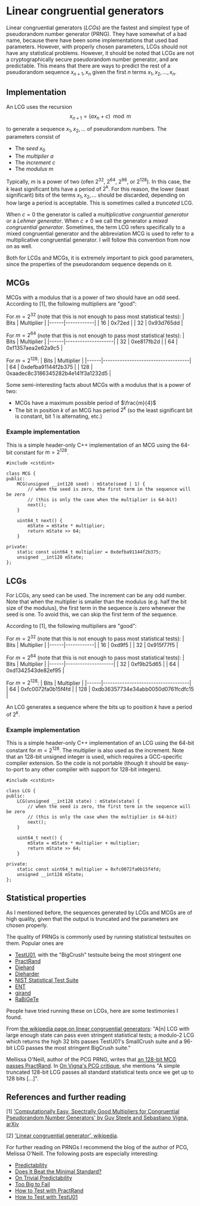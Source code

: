 # Linear congruential generators

Linear congruential generators (*LCG*s) are the fastest and simplest type of pseudorandom number generator (PRNG). They have somewhat of a bad name, because there have been some implementations that used bad parameters. However, with properly chosen parameters, LCGs should not have any statistical problems. However, it should be noted that LCGs are not a cryptographically secure pseudorandom number generator, and are predictable. This means that there are ways to predict the rest of a pseudorandom sequence $x_{n + 1}, x_{n}$ given the first $n$ terms $x_1, x_2, ..., x_n$.


## Implementation

An LCG uses the recursion
$$ x_{n + 1} = (ax_n + c) \mod{m} $$

to generate a sequence $x_1, x_2, ...$ of pseudorandom numbers. The parameters consist of
  - The *seed* $x_0$
  - The *multiplier* $a$
  - The *increment* $c$
  - The *modulus* $m$

Typically, $m$ is a power of two (ofen $2^{32}$, $2^{64}$, $2^{96}$, or $2^{128}$). In this case, the $k$ least significant bits have a period of $2^k$. For this reason, the lower (least significant) bits of the terms $x_1, x_2, ...$ should be discarded, depending on how large a period is acceptable. This is sometimes called a *truncated* LCG.

When $c = 0$ the generator is called a *multiplicative congruential generator* or a *Lehmer generator*. When $c \neq 0$ we call the generator a *mixed congruential generator*. Sometimes, the term LCG refers specifically to a mixed congruential generator and the abbreviation MCG is used to refer to a multiplicative congruential generator. I will follow this convention from now on as well.

Both for LCGs and MCGs, it is extremely important to pick good parameters, since the properties of the pseudorandom sequence depends on it.


## MCGs

MCGs with a modulus that is a power of two should have an odd seed. According to [1], the following multipliers are "good":

For $m = 2^{32}$ (note that this is not enough to pass most statistical tests):
| Bits | Multiplier |
|------|------------|
| 16   | 0x72ed     |
| 32   | 0x93d765dd |

For $m = 2^{64}$ (note that this is not enough to pass most statistical tests):
| Bits | Multiplier         |
|------|--------------------|
| 32   | 0xe817fb2d         |
| 64   | 0xf1357aea2e62a9c5 |

For $m = 2^{128}$:
| Bits | Multiplier                         |
|------|------------------------------------|
| 64   | 0xdefba91144f2b375                 |
| 128  | 0xaadec8c3186345282b4e141f3a1232d5 |

Some semi-interesting facts about MCGs with a modulus that is a power of two:
  - MCGs have a maximum possible period of $\frac{m}{4}$
  - The bit in position $k$ of an MCG has period $2^k$ (so the least significant bit is constant, bit 1 is alternating, etc.)


### Example implementation

This is a simple header-only C++ implementation of an MCG using the 64-bit constant for $m = 2^{128}$.

```
#include <cstdint>

class MCG {
public:
	MCG(unsigned __int128 seed) : mState(seed | 1) {
		// when the seed is zero, the first term in the sequence will be zero
		// (this is only the case when the multiplier is 64-bit)
		next();
	}

	uint64_t next() {
		mState = mState * multiplier;
		return mState >> 64;
	}

private:
	static const uint64_t multiplier = 0xdefba91144f2b375;
	unsigned __int128 mState;
};
```


## LCGs

For LCGs, any seed can be used. The increment can be any odd number. Note that when the multiplier is smaller than the modulus (e.g. half the bit size of the modulus), the first term in the sequence is zero whenever the seed is one. To avoid this, we can skip the first term of the sequence.

According to [1], the following multipliers are "good":

For $m = 2^{32}$ (note that this is not enough to pass most statistical tests):
| Bits | Multiplier |
|------|------------|
| 16   | 0xd9f5     |
| 32   | 0x915f77f5 |

For $m = 2^{64}$ (note that this is not enough to pass most statistical tests):
| Bits | Multiplier         |
|------|--------------------|
| 32   | 0xf9b25d65         |
| 64   | 0xd1342543de82ef95 |

For $m = 2^{128}$:
| Bits | Multiplier                         |
|------|------------------------------------|
| 64   | 0xfc0072fa0b15f4fd                 |
| 128  | 0xdb36357734e34abb0050d0761fcdfc15 |

An LCG generates a sequence where the bits up to position $k$ have a period of $2^k$.


### Example implementation

This is a simple header-only C++ implementation of an LCG using the 64-bit constant for $m = 2^{128}$. The multiplier is also used as the increment. Note that an 128-bit unsigned integer is used, which requires a GCC-specific compiler extension. So the code is not portable (though it should be easy-to-port to any other compiler with support for 128-bit integers).

```
#include <cstdint>

class LCG {
public:
	LCG(unsigned __int128 state) : mState(state) {
		// when the seed is zero, the first term in the sequence will be zero
		// (this is only the case when the multiplier is 64-bit)
		next();
	}

	uint64_t next() {
		mState = mState * multiplier + multiplier;
		return mState >> 64;
	}

private:
	static const uint64_t multiplier = 0xfc0072fa0b15f4fd;
	unsigned __int128 mState;
};
```


## Statistical properties

As I mentioned before, the sequences generated by LCGs and MCGs are of high quality, given that the output is truncated and the parameters are chosen properly.

The quality of PRNGs is commonly used by running statistical testsuites on them. Popular ones are
  - [TestU01](http://simul.iro.umontreal.ca/testu01/tu01.html), with the "BigCrush" testsuite being the most stringent one
  - [PractRand](https://pracrand.sourceforge.net)
  - [Diehard](https://web.archive.org/web/20110226115043/https://stat.fsu.edu/pub/diehard)
  - [Dieharder](https://webhome.phy.duke.edu/~rgb/General/dieharder.php)
  - [NIST Statistical Test Suite](https://github.com/terrillmoore/NIST-Statistical-Test-Suite)
  - [ENT](https://www.fourmilab.ch/random)
  - [gjrand](http://gjrand.sourceforge.net)
  - [RaBiGeTe](http://cristianopi.altervista.org/RaBiGeTe_MT)

People have tried running these on LCGs, here are some testimonies I found.

From [the wikipedia page on linear congruential generators](https://en.wikipedia.org/wiki/Linear_congruential_generator#Advantages_and_disadvantages): "A[n] LCG with large enough state can pass even stringent statistical tests; a modulo-2 LCG which returns the high 32 bits passes TestU01's SmallCrush suite and a 96-bit LCG passes the most stringent BigCrush suite."

Mellissa O'Neill, author of the PCG PRNG, writes that [an 128-bit MCG passes PractRand](https://www.pcg-random.org/posts/128-bit-mcg-passes-practrand.html). In [On Vigna's PCG critique](https://www.pcg-random.org/posts/on-vignas-pcg-critique.html), she mentions "A simple truncated 128-bit LCG passes all standard statistical tests once we get up to 128 bits [...]".


## References and further reading

[1] ['Computationally Easy, Spectrally Good Multipliers for Congruential Pseudorandom Number Generators' by Guy Steele and Sebastiano Vigna, arXiv](https://arxiv.org/abs/2001.05304)

[2] ['Linear congruential generator', wikipedia](https://en.wikipedia.org/wiki/Linear_congruential_generator).

For further reading on PRNGs I recommend the blog of the author of PCG, Melissa O'Neill. The following posts are especially interesting:
  - [Predictability](https://www.pcg-random.org/predictability.html)
  - [Does It Beat the Minimal Standard?](https://www.pcg-random.org/posts/does-it-beat-the-minimal-standard.html)
  - [On Trivial Predictability](https://www.pcg-random.org/posts/on-trivial-predictability.html)
  - [Too Big to Fail](https://www.pcg-random.org/posts/too-big-to-fail.html)
  - [How to Test with PractRand](https://www.pcg-random.org/posts/how-to-test-with-practrand.html)
  - [How to Test with TestU01](https://www.pcg-random.org/posts/how-to-test-with-testu01.html)
